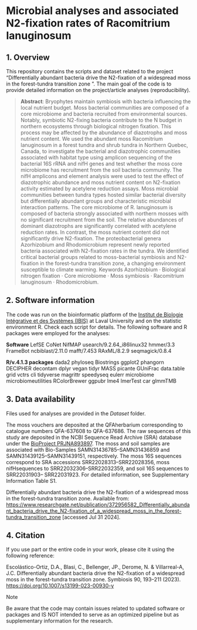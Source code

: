 # Microbial analyses and associated N2-fixation rates of Racomitrium lanuginosum 

## 1. Overview
This repository contains the scripts and dataset related to the project “Differentially abundant bacteria drive the N2-fixation of a widespread moss in the forest-tundra transition zone ”. The main goal of the code is to provide detailed information on the project/article analyses (reproducibility).

> **Abstract**: Bryophytes maintain symbiosis with bacteria influencing the local nutrient budget. Moss bacterial communities are composed of a core microbiome and bacteria recruited from environmental sources. Notably, symbiotic N2-fixing bacteria contribute to the N budget in northern ecosystems through biological nitrogen fixation. This process may be affected by the abundance of diazotrophs and moss nutrient content. We used the abundant moss Racomitrium lanuginosum in a forest tundra and shrub tundra in Northern Quebec, Canada, to investigate the bacterial and diazotrophic communities associated with habitat type using amplicon sequencing of the bacterial 16S rRNA and nifH genes and test whether the moss core microbiome has recruitment from the soil bacteria community. The nifH amplicons and element analysis were used to test the effect of diazotrophic abundance and moss nutrient content on N2-fixation activity estimated by acetylene reduction assays. Moss microbial communities between tundra types hosted similar bacterial diversity but differentially abundant groups and characteristic microbial interaction patterns. The core microbiome of R. lanuginosum is composed of bacteria strongly associated with northern mosses with no significant recruitment from the soil. The relative abundances of dominant diazotrophs are significantly correlated with acetylene reduction rates. In contrast, the moss nutrient content did not significantly drive N2-fixation. The proteobacterial genera Azorhizobium and Rhodomicrobium represent newly reported bacteria associated with N2-fixation rates in the tundra. We identified critical bacterial groups related to moss-bacterial symbiosis and N2-fixation in the forest-tundra transition zone, a changing environment susceptible to climate warming.
> Keywords Azorhizobium · Biological nitrogen fixation · Core microbiome · Moss symbiosis · Racomitrium lanuginosum · Rhodomicrobium.

## 2. Software information
The code was run on the bioinformatic platform of the [Institut de Biologie Intégrative et des Systèmes (IBIS)](https://www.ibis.ulaval.ca/en/services-2/bioinformatics/documentation-servers/) at Laval University and on the statistic environment R. Check each script for details.
The following software and R packages were employed for the analyses:

**Software**
LefSE
CoNet
NifMAP
usearch/9.2.64_i86linux32
hmmer/3.3
FrameBot
ncbiblast/2.11.0
mafft/7.453
RAxML/8.2.9
seqmagick/0.8.4

**R/v.4.1.3 packages**
dada2
phyloseq
Biostrings
ggplot2
phangorn
DECIPHER
decontam
dplyr
vegan
tidyr
MASS
picante
GUniFrac
data.table
grid
vctrs
cli
tidyverse
magrittr
speedyseq
eulerr
microbiome
microbiomeutilities
RColorBrewer
ggpubr
lme4
lmerTest
car
glmmTMB

## 3. Data availability
Files used for analyses are provided in the *Dataset* folder.

The moss vouchers are deposited at the QFAherbarium corresponding to catalogue numbers QFA-637608 to QFA-637686. The raw sequences of this study are deposited in the NCBI Sequence Read Archive (SRA) database under the [BioProject PRJNA893897](https://www.ncbi.nlm.nih.gov/bioproject/PRJNA893897/). The moss and soil samples are associated with Bio-Samples SAMN31436785–SAMN31436859 and SAMN31439125–SAMN31439151, respectively. The moss 16S sequences correspond to SRA accessions SRR22028313–SRR22028356, moss nifHsequences to SRR22032306–SRR22032359, and soil 16S sequences to SRR22031903– SRR22031923. For detailed information, see Supplementary Information Table S1.

Differentially abundant bacteria drive the N2-fixation of a widespread moss in the forest-tundra transition zone. Available from: https://www.researchgate.net/publication/372956582_Differentially_abundant_bacteria_drive_the_N2-fixation_of_a_widespread_moss_in_the_forest-tundra_transition_zone [accessed Jul 31 2024].

## 4. Citation
If you use part or the entire code in your work, please cite it using the following reference:

Escolástico-Ortiz, D.A., Blasi, C., Bellenger, JP., Derome, N. & Villarreal-A, J.C. Differentially abundant bacteria drive the N2-fixation of a widespread moss in the forest-tundra transition zone. Symbiosis 90, 193–211 (2023). https://doi.org/10.1007/s13199-023-00930-y

> [!NOTE]
Be aware that the code may contain issues related to updated software or packages and IS NOT intended to serve as an optimized pipeline but as supplementary information for the research.

